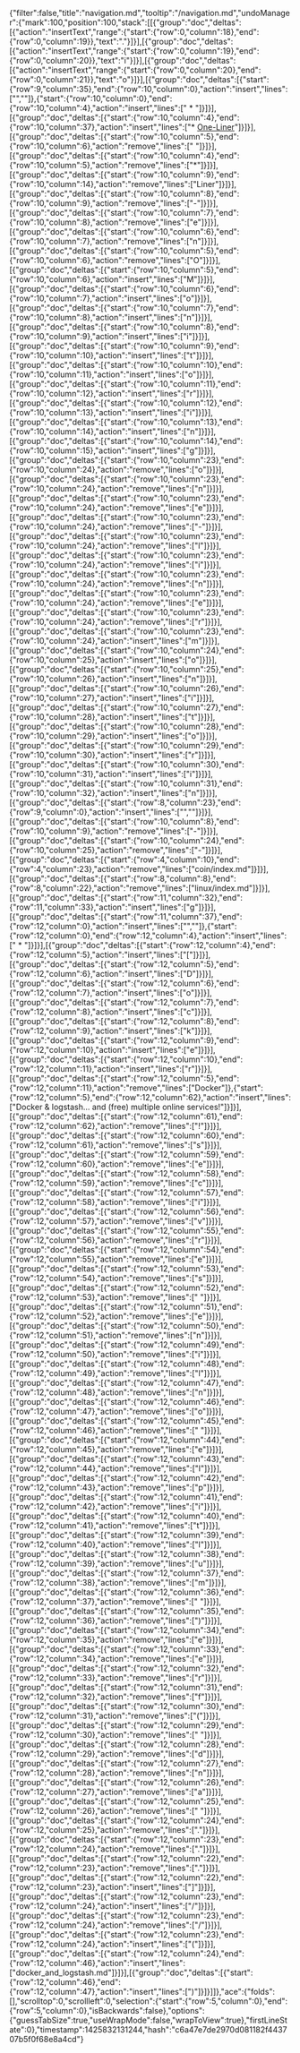 {"filter":false,"title":"navigation.md","tooltip":"/navigation.md","undoManager":{"mark":100,"position":100,"stack":[[{"group":"doc","deltas":[{"action":"insertText","range":{"start":{"row":0,"column":18},"end":{"row":0,"column":19}},"text":"."}]}],[{"group":"doc","deltas":[{"action":"insertText","range":{"start":{"row":0,"column":19},"end":{"row":0,"column":20}},"text":"i"}]}],[{"group":"doc","deltas":[{"action":"insertText","range":{"start":{"row":0,"column":20},"end":{"row":0,"column":21}},"text":"o"}]}],[{"group":"doc","deltas":[{"start":{"row":9,"column":35},"end":{"row":10,"column":0},"action":"insert","lines":["",""]},{"start":{"row":10,"column":0},"end":{"row":10,"column":4},"action":"insert","lines":["  * "]}]}],[{"group":"doc","deltas":[{"start":{"row":10,"column":4},"end":{"row":10,"column":37},"action":"insert","lines":["* [One-Liner](linux/one-liner.md)"]}]}],[{"group":"doc","deltas":[{"start":{"row":10,"column":5},"end":{"row":10,"column":6},"action":"remove","lines":[" "]}]}],[{"group":"doc","deltas":[{"start":{"row":10,"column":4},"end":{"row":10,"column":5},"action":"remove","lines":["*"]}]}],[{"group":"doc","deltas":[{"start":{"row":10,"column":9},"end":{"row":10,"column":14},"action":"remove","lines":["Liner"]}]}],[{"group":"doc","deltas":[{"start":{"row":10,"column":8},"end":{"row":10,"column":9},"action":"remove","lines":["-"]}]}],[{"group":"doc","deltas":[{"start":{"row":10,"column":7},"end":{"row":10,"column":8},"action":"remove","lines":["e"]}]}],[{"group":"doc","deltas":[{"start":{"row":10,"column":6},"end":{"row":10,"column":7},"action":"remove","lines":["n"]}]}],[{"group":"doc","deltas":[{"start":{"row":10,"column":5},"end":{"row":10,"column":6},"action":"remove","lines":["O"]}]}],[{"group":"doc","deltas":[{"start":{"row":10,"column":5},"end":{"row":10,"column":6},"action":"insert","lines":["M"]}]}],[{"group":"doc","deltas":[{"start":{"row":10,"column":6},"end":{"row":10,"column":7},"action":"insert","lines":["o"]}]}],[{"group":"doc","deltas":[{"start":{"row":10,"column":7},"end":{"row":10,"column":8},"action":"insert","lines":["n"]}]}],[{"group":"doc","deltas":[{"start":{"row":10,"column":8},"end":{"row":10,"column":9},"action":"insert","lines":["i"]}]}],[{"group":"doc","deltas":[{"start":{"row":10,"column":9},"end":{"row":10,"column":10},"action":"insert","lines":["t"]}]}],[{"group":"doc","deltas":[{"start":{"row":10,"column":10},"end":{"row":10,"column":11},"action":"insert","lines":["o"]}]}],[{"group":"doc","deltas":[{"start":{"row":10,"column":11},"end":{"row":10,"column":12},"action":"insert","lines":["r"]}]}],[{"group":"doc","deltas":[{"start":{"row":10,"column":12},"end":{"row":10,"column":13},"action":"insert","lines":["i"]}]}],[{"group":"doc","deltas":[{"start":{"row":10,"column":13},"end":{"row":10,"column":14},"action":"insert","lines":["n"]}]}],[{"group":"doc","deltas":[{"start":{"row":10,"column":14},"end":{"row":10,"column":15},"action":"insert","lines":["g"]}]}],[{"group":"doc","deltas":[{"start":{"row":10,"column":23},"end":{"row":10,"column":24},"action":"remove","lines":["o"]}]}],[{"group":"doc","deltas":[{"start":{"row":10,"column":23},"end":{"row":10,"column":24},"action":"remove","lines":["n"]}]}],[{"group":"doc","deltas":[{"start":{"row":10,"column":23},"end":{"row":10,"column":24},"action":"remove","lines":["e"]}]}],[{"group":"doc","deltas":[{"start":{"row":10,"column":23},"end":{"row":10,"column":24},"action":"remove","lines":["-"]}]}],[{"group":"doc","deltas":[{"start":{"row":10,"column":23},"end":{"row":10,"column":24},"action":"remove","lines":["l"]}]}],[{"group":"doc","deltas":[{"start":{"row":10,"column":23},"end":{"row":10,"column":24},"action":"remove","lines":["i"]}]}],[{"group":"doc","deltas":[{"start":{"row":10,"column":23},"end":{"row":10,"column":24},"action":"remove","lines":["n"]}]}],[{"group":"doc","deltas":[{"start":{"row":10,"column":23},"end":{"row":10,"column":24},"action":"remove","lines":["e"]}]}],[{"group":"doc","deltas":[{"start":{"row":10,"column":23},"end":{"row":10,"column":24},"action":"remove","lines":["r"]}]}],[{"group":"doc","deltas":[{"start":{"row":10,"column":23},"end":{"row":10,"column":24},"action":"insert","lines":["m"]}]}],[{"group":"doc","deltas":[{"start":{"row":10,"column":24},"end":{"row":10,"column":25},"action":"insert","lines":["o"]}]}],[{"group":"doc","deltas":[{"start":{"row":10,"column":25},"end":{"row":10,"column":26},"action":"insert","lines":["n"]}]}],[{"group":"doc","deltas":[{"start":{"row":10,"column":26},"end":{"row":10,"column":27},"action":"insert","lines":["i"]}]}],[{"group":"doc","deltas":[{"start":{"row":10,"column":27},"end":{"row":10,"column":28},"action":"insert","lines":["t"]}]}],[{"group":"doc","deltas":[{"start":{"row":10,"column":28},"end":{"row":10,"column":29},"action":"insert","lines":["o"]}]}],[{"group":"doc","deltas":[{"start":{"row":10,"column":29},"end":{"row":10,"column":30},"action":"insert","lines":["r"]}]}],[{"group":"doc","deltas":[{"start":{"row":10,"column":30},"end":{"row":10,"column":31},"action":"insert","lines":["i"]}]}],[{"group":"doc","deltas":[{"start":{"row":10,"column":31},"end":{"row":10,"column":32},"action":"insert","lines":["n"]}]}],[{"group":"doc","deltas":[{"start":{"row":8,"column":23},"end":{"row":9,"column":0},"action":"insert","lines":["",""]}]}],[{"group":"doc","deltas":[{"start":{"row":10,"column":8},"end":{"row":10,"column":9},"action":"remove","lines":["-"]}]}],[{"group":"doc","deltas":[{"start":{"row":10,"column":24},"end":{"row":10,"column":25},"action":"remove","lines":["-"]}]}],[{"group":"doc","deltas":[{"start":{"row":4,"column":10},"end":{"row":4,"column":23},"action":"remove","lines":["coin/index.md"]}]}],[{"group":"doc","deltas":[{"start":{"row":8,"column":8},"end":{"row":8,"column":22},"action":"remove","lines":["linux/index.md"]}]}],[{"group":"doc","deltas":[{"start":{"row":11,"column":32},"end":{"row":11,"column":33},"action":"insert","lines":["g"]}]}],[{"group":"doc","deltas":[{"start":{"row":11,"column":37},"end":{"row":12,"column":0},"action":"insert","lines":["",""]},{"start":{"row":12,"column":0},"end":{"row":12,"column":4},"action":"insert","lines":["  * "]}]}],[{"group":"doc","deltas":[{"start":{"row":12,"column":4},"end":{"row":12,"column":5},"action":"insert","lines":["["]}]}],[{"group":"doc","deltas":[{"start":{"row":12,"column":5},"end":{"row":12,"column":6},"action":"insert","lines":["D"]}]}],[{"group":"doc","deltas":[{"start":{"row":12,"column":6},"end":{"row":12,"column":7},"action":"insert","lines":["o"]}]}],[{"group":"doc","deltas":[{"start":{"row":12,"column":7},"end":{"row":12,"column":8},"action":"insert","lines":["c"]}]}],[{"group":"doc","deltas":[{"start":{"row":12,"column":8},"end":{"row":12,"column":9},"action":"insert","lines":["k"]}]}],[{"group":"doc","deltas":[{"start":{"row":12,"column":9},"end":{"row":12,"column":10},"action":"insert","lines":["e"]}]}],[{"group":"doc","deltas":[{"start":{"row":12,"column":10},"end":{"row":12,"column":11},"action":"insert","lines":["r"]}]}],[{"group":"doc","deltas":[{"start":{"row":12,"column":5},"end":{"row":12,"column":11},"action":"remove","lines":["Docker"]},{"start":{"row":12,"column":5},"end":{"row":12,"column":62},"action":"insert","lines":["Docker & logstash... and (free) multiple online services!"]}]}],[{"group":"doc","deltas":[{"start":{"row":12,"column":61},"end":{"row":12,"column":62},"action":"remove","lines":["!"]}]}],[{"group":"doc","deltas":[{"start":{"row":12,"column":60},"end":{"row":12,"column":61},"action":"remove","lines":["s"]}]}],[{"group":"doc","deltas":[{"start":{"row":12,"column":59},"end":{"row":12,"column":60},"action":"remove","lines":["e"]}]}],[{"group":"doc","deltas":[{"start":{"row":12,"column":58},"end":{"row":12,"column":59},"action":"remove","lines":["c"]}]}],[{"group":"doc","deltas":[{"start":{"row":12,"column":57},"end":{"row":12,"column":58},"action":"remove","lines":["i"]}]}],[{"group":"doc","deltas":[{"start":{"row":12,"column":56},"end":{"row":12,"column":57},"action":"remove","lines":["v"]}]}],[{"group":"doc","deltas":[{"start":{"row":12,"column":55},"end":{"row":12,"column":56},"action":"remove","lines":["r"]}]}],[{"group":"doc","deltas":[{"start":{"row":12,"column":54},"end":{"row":12,"column":55},"action":"remove","lines":["e"]}]}],[{"group":"doc","deltas":[{"start":{"row":12,"column":53},"end":{"row":12,"column":54},"action":"remove","lines":["s"]}]}],[{"group":"doc","deltas":[{"start":{"row":12,"column":52},"end":{"row":12,"column":53},"action":"remove","lines":[" "]}]}],[{"group":"doc","deltas":[{"start":{"row":12,"column":51},"end":{"row":12,"column":52},"action":"remove","lines":["e"]}]}],[{"group":"doc","deltas":[{"start":{"row":12,"column":50},"end":{"row":12,"column":51},"action":"remove","lines":["n"]}]}],[{"group":"doc","deltas":[{"start":{"row":12,"column":49},"end":{"row":12,"column":50},"action":"remove","lines":["i"]}]}],[{"group":"doc","deltas":[{"start":{"row":12,"column":48},"end":{"row":12,"column":49},"action":"remove","lines":["l"]}]}],[{"group":"doc","deltas":[{"start":{"row":12,"column":47},"end":{"row":12,"column":48},"action":"remove","lines":["n"]}]}],[{"group":"doc","deltas":[{"start":{"row":12,"column":46},"end":{"row":12,"column":47},"action":"remove","lines":["o"]}]}],[{"group":"doc","deltas":[{"start":{"row":12,"column":45},"end":{"row":12,"column":46},"action":"remove","lines":[" "]}]}],[{"group":"doc","deltas":[{"start":{"row":12,"column":44},"end":{"row":12,"column":45},"action":"remove","lines":["e"]}]}],[{"group":"doc","deltas":[{"start":{"row":12,"column":43},"end":{"row":12,"column":44},"action":"remove","lines":["l"]}]}],[{"group":"doc","deltas":[{"start":{"row":12,"column":42},"end":{"row":12,"column":43},"action":"remove","lines":["p"]}]}],[{"group":"doc","deltas":[{"start":{"row":12,"column":41},"end":{"row":12,"column":42},"action":"remove","lines":["i"]}]}],[{"group":"doc","deltas":[{"start":{"row":12,"column":40},"end":{"row":12,"column":41},"action":"remove","lines":["t"]}]}],[{"group":"doc","deltas":[{"start":{"row":12,"column":39},"end":{"row":12,"column":40},"action":"remove","lines":["l"]}]}],[{"group":"doc","deltas":[{"start":{"row":12,"column":38},"end":{"row":12,"column":39},"action":"remove","lines":["u"]}]}],[{"group":"doc","deltas":[{"start":{"row":12,"column":37},"end":{"row":12,"column":38},"action":"remove","lines":["m"]}]}],[{"group":"doc","deltas":[{"start":{"row":12,"column":36},"end":{"row":12,"column":37},"action":"remove","lines":[" "]}]}],[{"group":"doc","deltas":[{"start":{"row":12,"column":35},"end":{"row":12,"column":36},"action":"remove","lines":[")"]}]}],[{"group":"doc","deltas":[{"start":{"row":12,"column":34},"end":{"row":12,"column":35},"action":"remove","lines":["e"]}]}],[{"group":"doc","deltas":[{"start":{"row":12,"column":33},"end":{"row":12,"column":34},"action":"remove","lines":["e"]}]}],[{"group":"doc","deltas":[{"start":{"row":12,"column":32},"end":{"row":12,"column":33},"action":"remove","lines":["r"]}]}],[{"group":"doc","deltas":[{"start":{"row":12,"column":31},"end":{"row":12,"column":32},"action":"remove","lines":["f"]}]}],[{"group":"doc","deltas":[{"start":{"row":12,"column":30},"end":{"row":12,"column":31},"action":"remove","lines":["("]}]}],[{"group":"doc","deltas":[{"start":{"row":12,"column":29},"end":{"row":12,"column":30},"action":"remove","lines":[" "]}]}],[{"group":"doc","deltas":[{"start":{"row":12,"column":28},"end":{"row":12,"column":29},"action":"remove","lines":["d"]}]}],[{"group":"doc","deltas":[{"start":{"row":12,"column":27},"end":{"row":12,"column":28},"action":"remove","lines":["n"]}]}],[{"group":"doc","deltas":[{"start":{"row":12,"column":26},"end":{"row":12,"column":27},"action":"remove","lines":["a"]}]}],[{"group":"doc","deltas":[{"start":{"row":12,"column":25},"end":{"row":12,"column":26},"action":"remove","lines":[" "]}]}],[{"group":"doc","deltas":[{"start":{"row":12,"column":24},"end":{"row":12,"column":25},"action":"remove","lines":["."]}]}],[{"group":"doc","deltas":[{"start":{"row":12,"column":23},"end":{"row":12,"column":24},"action":"remove","lines":["."]}]}],[{"group":"doc","deltas":[{"start":{"row":12,"column":22},"end":{"row":12,"column":23},"action":"remove","lines":["."]}]}],[{"group":"doc","deltas":[{"start":{"row":12,"column":22},"end":{"row":12,"column":23},"action":"insert","lines":["]"]}]}],[{"group":"doc","deltas":[{"start":{"row":12,"column":23},"end":{"row":12,"column":24},"action":"insert","lines":["/"]}]}],[{"group":"doc","deltas":[{"start":{"row":12,"column":23},"end":{"row":12,"column":24},"action":"remove","lines":["/"]}]}],[{"group":"doc","deltas":[{"start":{"row":12,"column":23},"end":{"row":12,"column":24},"action":"insert","lines":["("]}]}],[{"group":"doc","deltas":[{"start":{"row":12,"column":24},"end":{"row":12,"column":46},"action":"insert","lines":["docker_and_logstash.md"]}]}],[{"group":"doc","deltas":[{"start":{"row":12,"column":46},"end":{"row":12,"column":47},"action":"insert","lines":[")"]}]}]]},"ace":{"folds":[],"scrolltop":0,"scrollleft":0,"selection":{"start":{"row":5,"column":0},"end":{"row":5,"column":0},"isBackwards":false},"options":{"guessTabSize":true,"useWrapMode":false,"wrapToView":true},"firstLineState":0},"timestamp":1425832131244,"hash":"c6a47e7de2970d081182f443707b5f0f68e8a4cd"}